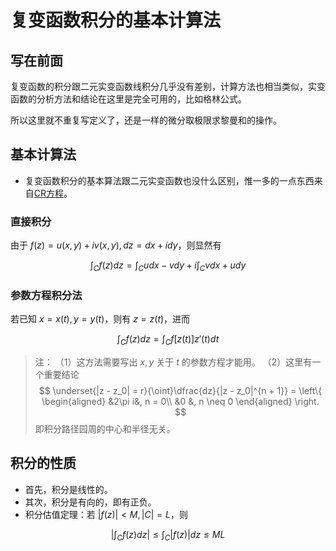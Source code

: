 # 复变函数积分的基本计算法

## 写在前面

复变函数的积分跟二元实变函数线积分几乎没有差别，计算方法也相当类似，实变函数的分析方法和结论在这里是完全可用的，比如格林公式。

所以这里就不重复写定义了，还是一样的微分取极限求黎曼和的操作。

## 基本计算法

* 复变函数积分的基本算法跟二元实变函数也没什么区别，惟一多的一点东西来自[CR方程](../解析函数/解析函数.md#解析的充要条件)。

### 直接积分

由于 $f(z) = u(x, y) + iv(x, y), dz = dx + idy$，则显然有

$$
\int_C f(z)dz = \int_C udx - vdy + i\int_C vdx + udy
$$

### 参数方程积分法

若已知 $x = x(t), y = y(t)$，则有 $z = z(t)$，进而

$$
\int_C f(z)dz = \int_Cf[z(t)]z'(t)dt
$$

> 注：
> （1）这方法需要写出 $x, y$ 关于 $t$ 的参数方程才能用。
> （2）这里有一个重要结论
> $$
\underset{|z - z_0| = r}{\oint}\dfrac{dz}{|z - z_0|^{n + 1}} = \left\{
    \begin{aligned}
        &2\pi i&, n = 0\\
        &0 &, n \neq 0
    \end{aligned}
\right.
$$
> 即积分路径园周的中心和半径无关。

## 积分的性质

* 首先，积分是线性的。
* 其次，积分是有向的，即有正负。
* 积分估值定理：若 $|f(z)| < M, |C| = L$，则

$$
|\int_Cf(z)dz| \le \int_C|f(z)|dz\le ML
$$

